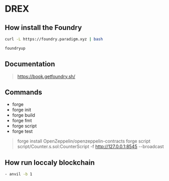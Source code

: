 # DREX

## How install the Foundry

```bash
curl -L https://foundry.paradigm.xyz | bash
```

```bash
foundryup
```

## Documentation

> https://book.getfoundry.sh/

## Commands

- forge
- forge init
- forge build
- forge fmt
- forge script
- forge test

> forge install OpenZeppelin/openzeppelin-contracts
> forge script script/Counter.s.sol:CounterScript -f http://127.0.0.1:8545 --broadcast

## How run loccaly blockchain

```bash
- anvil -b 1
```
